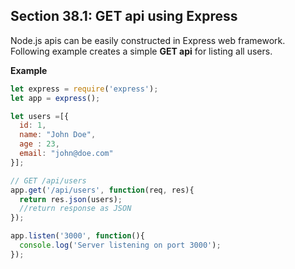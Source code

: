 ## Section 38.1: GET api using Express

Node.js apis can be easily constructed in Express web framework. Following example 
creates a simple **GET api** for listing all users.

**Example**

```js
let express = require('express');
let app = express();

let users =[{
  id: 1,
  name: "John Doe",
  age : 23,
  email: "john@doe.com"
}];

// GET /api/users
app.get('/api/users', function(req, res){
  return res.json(users);
  //return response as JSON
});

app.listen('3000', function(){
  console.log('Server listening on port 3000');
});
```